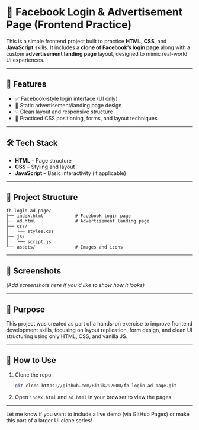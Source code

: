 
# 📘 Facebook Login & Advertisement Page (Frontend Practice)

This is a simple frontend project built to practice **HTML**, **CSS**, and **JavaScript** skills. It includes a **clone of Facebook’s login page** along with a custom **advertisement landing page** layout, designed to mimic real-world UI experiences.

---

## 🚀 Features

* ✅ Facebook-style login interface (UI only)
* 📢 Static advertisement/landing page design
* 💡 Clean layout and responsive structure
* 🎨 Practiced CSS positioning, forms, and layout techniques

---

## 🛠 Tech Stack

* **HTML** – Page structure
* **CSS** – Styling and layout
* **JavaScript** – Basic interactivity (if applicable)

---

## 📁 Project Structure

```
fb-login-ad-page/
├── index.html            # Facebook login page
├── ad.html               # Advertisement landing page
├── css/
│   └── styles.css
├── js/
│   └── script.js
└── assets/               # Images and icons
```

---

## 📸 Screenshots

*(Add screenshots here if you'd like to show how it looks)*

---

## 🎯 Purpose

This project was created as part of a hands-on exercise to improve frontend development skills, focusing on layout replication, form design, and clean UI structuring using only HTML, CSS, and vanilla JS.

---

## 📌 How to Use

1. Clone the repo:

   ```bash
   git clone https://github.com/Ritik292000/fb-login-ad-page.git
   ```
2. Open `index.html` and `ad.html` in your browser to view the pages.

---

Let me know if you want to include a live demo (via GitHub Pages) or make this part of a larger UI clone series!
